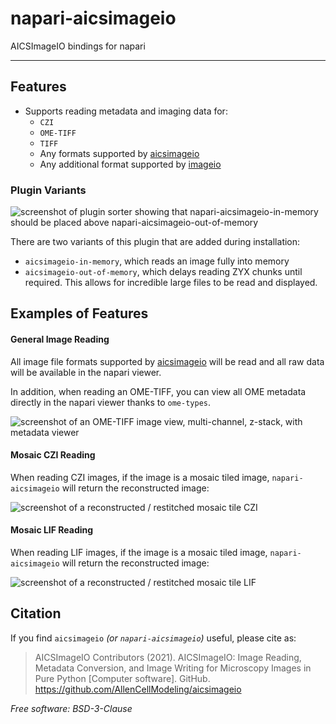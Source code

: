 # napari-aicsimageio

AICSImageIO bindings for napari

---

## Features
* Supports reading metadata and imaging data for:
    * `CZI`
    * `OME-TIFF`
    * `TIFF`
    * Any formats supported by [aicsimageio](https://github.com/AllenCellModeling/aicsimageio)
    * Any additional format supported by [imageio](https://github.com/imageio/imageio)

### Plugin Variants

![screenshot of plugin sorter showing that napari-aicsimageio-in-memory should be placed above napari-aicsimageio-out-of-memory](https://github.com/AllenCellModeling/napari-aicsimageio/tree/main/images/plugin-sorter.png)

There are two variants of this plugin that are added during installation:
* `aicsimageio-in-memory`, which reads an image fully into memory
* `aicsimageio-out-of-memory`, which delays reading ZYX chunks until required.
This allows for incredible large files to be read and displayed.

## Examples of Features

#### General Image Reading

All image file formats supported by
[aicsimageio](https://github.com/AllenCellModeling/aicsimageio) will be read and all
raw data will be available in the napari viewer.

In addition, when reading an OME-TIFF, you can view all OME metadata directly in the
napari viewer thanks to `ome-types`.

![screenshot of an OME-TIFF image view, multi-channel, z-stack, with metadata viewer](https://github.com/AllenCellModeling/napari-aicsimageio/tree/main/images/ome-tiff-with-metadata-viewer.png)

#### Mosaic CZI Reading

When reading CZI images, if the image is a mosaic tiled image, `napari-aicsimageio`
will return the reconstructed image:

![screenshot of a reconstructed / restitched mosaic tile CZI](https://github.com/AllenCellModeling/napari-aicsimageio/tree/main/images/tiled-czi.png)

#### Mosaic LIF Reading

When reading LIF images, if the image is a mosaic tiled image, `napari-aicsimageio`
will return the reconstructed image:

![screenshot of a reconstructed / restitched mosaic tile LIF](https://github.com/AllenCellModeling/napari-aicsimageio/tree/main/images/tiled-lif.png)

## Citation

If you find `aicsimageio` _(or `napari-aicsimageio`)_ useful, please cite as:

> AICSImageIO Contributors (2021). AICSImageIO: Image Reading, Metadata Conversion, and Image Writing for Microscopy Images in Pure Python [Computer software]. GitHub. https://github.com/AllenCellModeling/aicsimageio

_Free software: BSD-3-Clause_